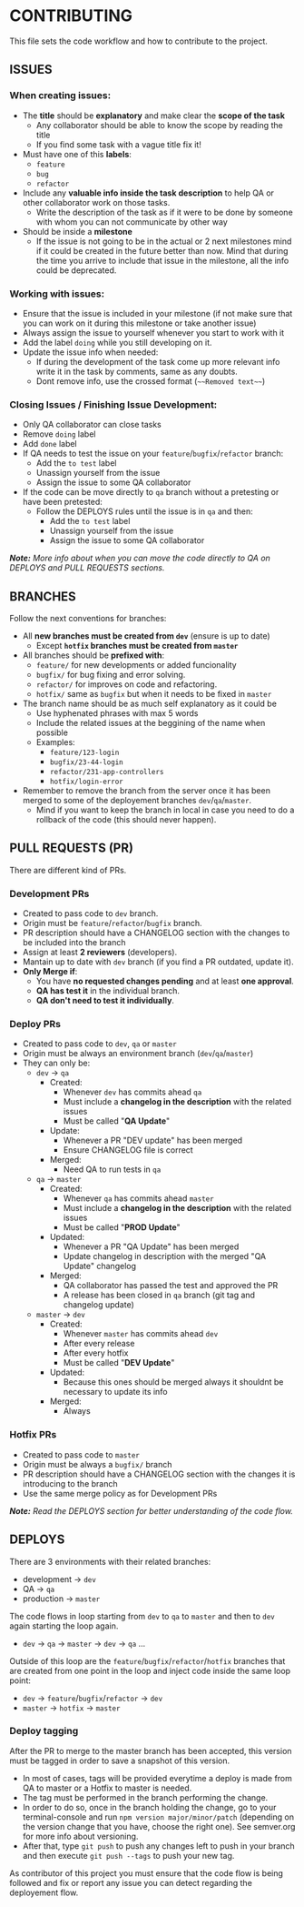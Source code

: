 # CONTRIBUTING

This file sets the code workflow and how to contribute to the project.

## ISSUES

### When creating issues:
- The **title** should be **explanatory** and make clear the **scope of the task**
  - Any collaborator should be able to know the scope by reading the title
  - If you find some task with a vague title fix it!
- Must have one of this **labels**:
  - `feature`
  - `bug`
  - `refactor`
- Include any **valuable info inside the task description** to help QA or other collaborator work on those tasks.
  - Write the description of the task as if it were to be done by someone with whom you can not communicate by other way
- Should be inside a **milestone**
  - If the issue is not going to be in the actual or 2 next milestones mind if it could be created in the future better than now. Mind that during the time you arrive to include that issue in the milestone, all the info could be deprecated.

### Working with issues:
- Ensure that the issue is included in your milestone (if not make sure that you can work on it during this milestone or take another issue)
- Always assign the issue to yourself whenever you start to work with it
- Add the label `doing` while you still developing on it.
- Update the issue info when needed:
  - If during the development of the task come up more relevant info write it in the task by comments, same as any doubts.
  - Dont remove info, use the crossed format (`~~Removed text~~`)

### Closing Issues / Finishing Issue Development:
- Only QA collaborator can close tasks
- Remove `doing` label
- Add `done` label
- If QA needs to test the issue on your `feature`/`bugfix`/`refactor` branch:
  - Add the `to test` label
  - Unassign yourself from the issue
  - Assign the issue to some QA collaborator
- If the code can be move directly to `qa` branch without a pretesting or have been pretested:
  - Follow the DEPLOYS rules until the issue is in `qa` and then:
    - Add the `to test` label
    - Unassign yourself from the issue
    - Assign the issue to some QA collaborator

_**Note:** More info about when you can move the code directly to QA on DEPLOYS and PULL REQUESTS sections._

## BRANCHES

Follow the next conventions for branches:
- All **new branches must be created from `dev`** (ensure is up to date)
  - Except **`hotfix` branches must be created from `master`**
- All branches should be **prefixed with**:
  - `feature/` for new developments or added funcionality
  - `bugfix/` for bug fixing and error solving.
  - `refactor/` for improves on code and refactoring.
  - `hotfix/` same as `bugfix` but when it needs to be fixed in `master`
- The branch name should be as much self explanatory as it could be
  - Use hyphenated phrases with max 5 words
  - Include the related issues at the beggining of the name when possible
  - Examples:
    - `feature/123-login`
    - `bugfix/23-44-login`
    - `refactor/231-app-controllers`
    - `hotfix/login-error`
- Remember to remove the branch from the server once it has been merged to some of the deployement branches `dev`/`qa`/`master`.
  - Mind if you want to keep the branch in local in case you need to do a rollback of the code (this should never happen).

## PULL REQUESTS (PR)

There are different kind of PRs.

### Development PRs

- Created to pass code to `dev` branch.
- Origin must be `feature`/`refactor`/`bugfix` branch.
- PR description should have a CHANGELOG section with the changes to be included into the branch
- Assign at least **2 reviewers** (developers).
- Mantain up to date with `dev` branch (if you find a PR outdated, update it).
- **Only Merge if**:
  - You have **no requested changes pending** and at least **one approval**.
  - **QA has test it** in the individual branch.
  - **QA don't need to test it individually**.

### Deploy PRs

- Created to pass code to `dev`, `qa` or `master`
- Origin must be always an environment branch (`dev`/`qa`/`master`)
- They can only be:
  - `dev` -> `qa`
    - Created:
      - Whenever `dev` has commits ahead `qa`
      - Must include a **changelog in the description** with the related issues
      - Must be called "**QA Update**"
    - Update:
      - Whenever a PR "DEV update" has been merged
      - Ensure CHANGELOG file is correct
    - Merged:
      - Need QA to run tests in `qa`
  - `qa` -> `master`
    - Created:
      - Whenever `qa` has commits ahead `master`
      - Must include a **changelog in the description** with the related issues
      - Must be called "**PROD Update**"
    - Updated:
      - Whenever a PR "QA Update" has been merged
      - Update changelog in description with the merged "QA Update" changelog
    - Merged:
      - QA collaborator has passed the test and approved the PR
      - A release has been closed in `qa` branch (git tag and changelog update)
  - `master` -> `dev`
    - Created:
      - Whenever `master` has commits ahead `dev`
      - After every release
      - After every hotfix
      - Must be called "**DEV Update**"
    - Updated:
      - Because this ones should be merged always it shouldnt be necessary to update its info
    - Merged:
      - Always

### Hotfix PRs

- Created to pass code to `master`
- Origin must be always a `bugfix/` branch
- PR description should have a CHANGELOG section with the changes it is introducing to the branch
- Use the same merge policy as for Development PRs

_**Note:** Read the DEPLOYS section for better understanding of the code flow._

## DEPLOYS

There are 3 environments with their related branches:
- development -> `dev`
- QA -> `qa`
- production -> `master`

The code flows in loop starting from `dev` to `qa` to `master` and then to `dev` again starting the loop again.
- `dev` -> `qa` -> `master` -> `dev` -> `qa` ...

Outside of this loop are the `feature`/`bugfix`/`refactor`/`hotfix` branches that are created from one point in the loop and inject code inside the same loop point:
- `dev` -> `feature`/`bugfix`/`refactor` -> `dev`
- `master` -> `hotfix` -> `master`

### Deploy tagging

After the PR to merge to the master branch has been accepted, this version must be tagged in order to save a snapshot of this version.

- In most of cases, tags will be provided everytime a deploy is made from QA to master or a Hotfix to master is needed.
- The tag must be performed in the branch performing the change.
- In order to do so, once in the branch holding the change, go to your terminal-console and run `npm version major/minor/patch` (depending on the version change that you have, choose the right one). See semver.org for more info about versioning.
- After that, type `git push` to push any changes left to push in your branch and then execute `git push --tags` to push your new tag.


As contributor of this project you must ensure that the code flow is being followed and fix or report any issue you can detect regarding the deployement flow.
